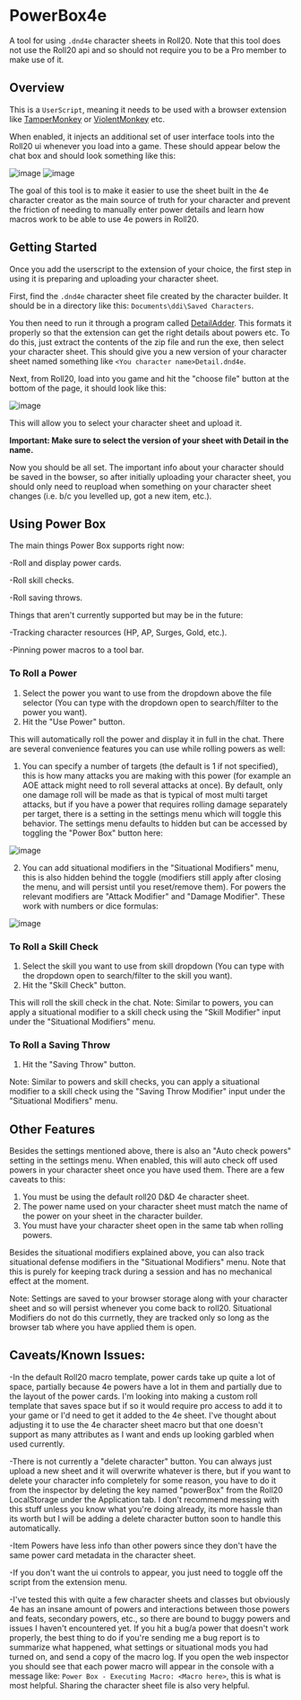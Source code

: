 # PowerBox4e
A tool for using ```.dnd4e``` character sheets in Roll20.
Note that this tool does not use the Roll20 api and so should not require you to be a Pro member to make use of it.

## Overview
This is a ```UserScript```, meaning it needs to be used with a browser extension like [TamperMonkey](https://www.tampermonkey.net/) or [ViolentMonkey](https://chromewebstore.google.com/detail/violentmonkey/jinjaccalgkegednnccohejagnlnfdag) etc.

When enabled, it injects an additional set of user interface tools into the Roll20 ui whenever you load into a game. These should appear below the chat box and should look something like this:

![image](https://github.com/jackpoll4100/PowerBox4e/assets/43215677/4edd7c40-1220-4243-b81b-45d4716db3c9)
![image](https://github.com/jackpoll4100/PowerBox4e/assets/43215677/13731669-4408-48eb-81ba-5b0e0b2d667f)

The goal of this tool is to make it easier to use the sheet built in the 4e character creator as the main source of truth for your character and prevent the friction of needing to manually enter power details and learn how macros work to be able to use 4e powers in Roll20.

## Getting Started

Once you add the userscript to the extension of your choice, the first step in using it is preparing and uploading your character sheet.

First, find the ```.dnd4e``` character sheet file created by the character builder. It should be in a directory like this: ```Documents\ddi\Saved Characters```.

You then need to run it through a program called [DetailAdder](https://github.com/CBLoader/DetailAdder/releases/tag/v2.0).
This formats it properly so that the extension can get the right details about powers etc.
To do this, just extract the contents of the zip file and run the exe, then select your character sheet.
This should give you a new version of your character sheet named something like ```<You character name>Detail.dnd4e```.

Next, from Roll20, load into you game and hit the "choose file" button at the bottom of the page, it should look like this:

![image](https://github.com/jackpoll4100/PowerBox4e/assets/43215677/aa8f8c46-9a52-41ca-b40a-579f07c49a35)

This will allow you to select your character sheet and upload it.

**Important: Make sure to select the version of your sheet with Detail in the name.**

Now you should be all set. The important info about your character should be saved in the bowser, so after initially uploading your character sheet, you should only need to reupload when something on your character sheet changes (i.e. b/c you levelled up, got a new item, etc.).

## Using Power Box

The main things Power Box supports right now:

-Roll and display power cards.

-Roll skill checks.

-Roll saving throws.

Things that aren't currently supported but may be in the future:

-Tracking character resources (HP, AP, Surges, Gold, etc.).

-Pinning power macros to a tool bar.

### To Roll a Power

1) Select the power you want to use from the dropdown above the file selector (You can type with the dropdown open to search/filter to the power you want).
2) Hit the "Use Power" button.

This will automatically roll the power and display it in full in the chat.
There are several convenience features you can use while rolling powers as well:

1) You can specify a number of targets (the default is 1 if not specified), this is how many attacks you are making with this power (for example an AOE attack might need to roll several attacks at once). By default, only one damage roll will be made as that is typical of most multi target attacks, but if you have a power that requires rolling damage separately per target, there is a setting in the settings menu which will toggle this behavior. The settings menu defaults to hidden but can be accessed by toggling the "Power Box" button here:

![image](https://github.com/jackpoll4100/PowerBox4e/assets/43215677/1b12798a-542c-4dca-88fe-dff45ec98bfa)

2) You can add situational modifiers in the "Situational Modifiers" menu, this is also hidden behind the toggle (modifiers still apply after closing the menu, and will persist until you reset/remove them). For powers the relevant modifiers are "Attack Modifier" and "Damage Modifier". These work with numbers or dice formulas:

![image](https://github.com/jackpoll4100/PowerBox4e/assets/43215677/3a8ba899-7924-49da-93a8-322acf7dd8f4)

### To Roll a Skill Check
1) Select the skill you want to use from skill dropdown (You can type with the dropdown open to search/filter to the skill you want).
2) Hit the "Skill Check" button.

This will roll the skill check in the chat.
Note:
Similar to powers, you can apply a situational modifier to a skill check using the "Skill Modifier" input under the "Situational Modifiers" menu.

### To Roll a Saving Throw
1) Hit the "Saving Throw" button.

Note:
Similar to powers and skill checks, you can apply a situational modifier to a skill check using the "Saving Throw Modifier" input under the "Situational Modifiers" menu.

## Other Features

Besides the settings mentioned above, there is also an "Auto check powers" setting in the settings menu. When enabled, this will auto check off used powers in your character sheet once you have used them. There are a few caveats to this:

1) You must be using the default roll20 D&D 4e character sheet.
2) The power name used on your character sheet must match the name of the power on your sheet in the character builder.
3) You must have your character sheet open in the same tab when rolling powers.

Besides the situational modifiers explained above, you can also track situational defense modifiers in the "Situational Modifiers" menu. Note that this is purely for keeping track during a session and has no mechanical effect at the moment.

Note:
Settings are saved to your browser storage along with your character sheet and so will persist whenever you come back to roll20.
Situational Modifiers do not do this currnetly, they are tracked only so long as the browser tab where you have applied them is open.

## Caveats/Known Issues:

-In the default Roll20 macro template, power cards take up quite a lot of space, partially because 4e powers have a lot in them and partially due to the layout of the power cards. I'm looking into making a custom roll template that saves space but if so it would require pro access to add it to your game or I'd need to get it added to the 4e sheet. I've thought about adjusting it to use the 4e character sheet macro but that one doesn't support as many attributes as I want and ends up looking garbled when used currently.

-There is not currently a "delete character" button. You can always just upload a new sheet and it will overwrite whatever is there, but if you want to delete your character info completely for some reason, you have to do it from the inspector by deleting the key named "powerBox" from the Roll20 LocalStorage under the Application tab. I don't recommend messing with this stuff unless you know what you're doing already, its more hassle than its worth but I will be adding a delete character button soon to handle this automatically.

-Item Powers have less info than other powers since they don't have the same power card metadata in the character sheet.

-If you don't want the ui controls to appear, you just need to toggle off the script from the extension menu.

-I've tested this with quite a few character sheets and classes but obviously 4e has an insane amount of powers and interactions between those powers and feats, secondary powers, etc., so there are bound to buggy powers and issues I haven't encountered yet. If you hit a bug/a power that doesn't work properly, the best thing to do if you're sending me a bug report is to summarize what happened, what settings or situational mods you had turned on, and send a copy of the macro log. If you open the web inspector you should see that each power macro will appear in the console with a message like: ```Power Box - Executing Macro: <Macro here>```, this is what is most helpful. Sharing the character sheet file is also very helpful.
